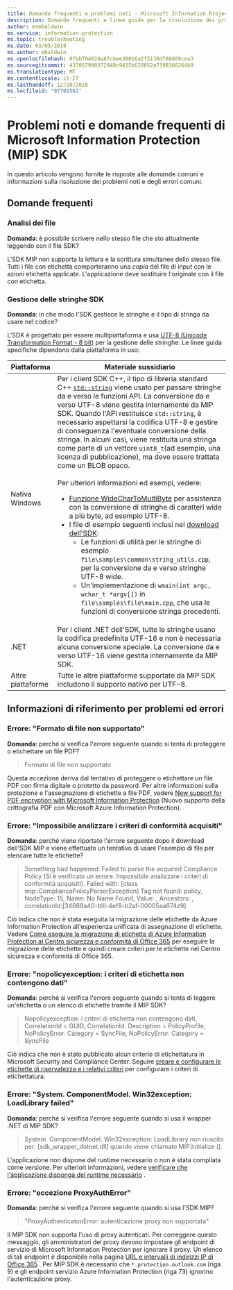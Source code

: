 ```yaml
---
title: Domande frequenti e problemi noti - Microsoft Information Projection SDK.
description: Domande frequenti e linee guida per la risoluzione dei problemi e degli errori di Microsoft Information Protection (MIP) SDK.
author: msmbaldwin
ms.service: information-protection
ms.topic: troubleshooting
ms.date: 03/05/2019
ms.author: mbaldwin
ms.openlocfilehash: 0fbb704024a87cbee30016a2f5130d788609cea3
ms.sourcegitcommit: 437057990372948c9435b620052a7398360264b9
ms.translationtype: MT
ms.contentlocale: it-IT
ms.lasthandoff: 12/20/2020
ms.locfileid: "97701561"
---
```

# <a name="microsoft-information-protection-mip-sdk-faqs-and-issues"></a>Problemi noti e domande frequenti di Microsoft Information Protection (MIP) SDK

In questo articolo vengono fornite le risposte alle domande comuni e informazioni sulla risoluzione dei problemi noti e degli errori comuni.

## <a name="frequently-asked-questions"></a>Domande frequenti 

### <a name="file-parsing"></a>Analisi dei file

**Domanda**: è possibile scrivere nello stesso file che sto attualmente leggendo con il file SDK?

L'SDK MIP non supporta la lettura e la scrittura simultanee dello stesso file. Tutti i file con etichetta comporteranno una *copia* del file di input con le azioni etichetta applicate. L'applicazione deve sostituire l'originale con il file con etichetta. 

### <a name="sdk-string-handling"></a>Gestione delle stringhe SDK

**Domanda**: in che modo l'SDK gestisce le stringhe e il tipo di stringa da usare nel codice?

L'SDK è progettato per essere multipiattaforma e usa [UTF-8 (Unicode Transformation Format - 8 bit)](https://wikipedia.org/wiki/UTF-8) per la gestione delle stringhe. Le linee guida specifiche dipendono dalla piattaforma in uso:

| Piattaforma | Materiale sussidiario |
|-|-|
| Nativa Windows | Per i client SDK C++, il tipo di libreria standard C++ [`std::string`](https://wikipedia.org/wiki/C%2B%2B_string_handling) viene usato per passare stringhe da e verso le funzioni API. La conversione da e verso UTF-8 viene gestita internamente da MIP SDK. Quando l'API restituisce `std::string`, è necessario aspettarsi la codifica UTF-8 e gestire di conseguenza l'eventuale conversione della stringa. In alcuni casi, viene restituita una stringa come parte di un vettore `uint8_t`(ad esempio, una licenza di pubblicazione), ma deve essere trattata come un BLOB opaco.<br><br>Per ulteriori informazioni ed esempi, vedere:<ul><li>[Funzione WideCharToMultiByte](/windows/desktop/api/stringapiset/nf-stringapiset-widechartomultibyte) per assistenza con la conversione di stringhe di caratteri wide a più byte, ad esempio UTF-8.<li>I file di esempio seguenti inclusi nel [download dell'SDK](setup-configure-mip.md#configure-your-client-workstation):<ul><li>Le funzioni di utilità per le stringhe di esempio `file\samples\common\string_utils.cpp`, per la conversione da e verso stringhe UTF-8 wide.<li>Un'implementazione di `wmain(int argc, wchar_t *argv[])` in `file\samples\file\main.cpp`, che usa le funzioni di conversione stringa precedenti.</li></ul></ul>|
| .NET | Per i client .NET dell'SDK, tutte le stringhe usano la codifica predefinita UTF-16 e non è necessaria alcuna conversione speciale. La conversione da e verso UTF-16 viene gestita internamente da MIP SDK. |
| Altre piattaforme | Tutte le altre piattaforme supportate da MIP SDK includono il supporto nativo per UTF-8. |

## <a name="issues-and-errors-reference"></a>Informazioni di riferimento per problemi ed errori

### <a name="error-file-format-not-supported"></a>Errore: "Formato di file non supportato"  

**Domanda**: perché si verifica l'errore seguente quando si tenta di proteggere o etichettare un file PDF?

> Formato di file non supportato

Questa eccezione deriva dal tentativo di proteggere o etichettare un file PDF con firma digitale o protetto da password. Per altre informazioni sulla protezione e l'assegnazione di etichette a file PDF, vedere [New support for PDF encryption with Microsoft Information Protection](https://techcommunity.microsoft.com/t5/Azure-Information-Protection/New-support-for-PDF-encryption-with-Microsoft-Information/ba-p/262757) (Nuovo supporto della crittografia PDF con Microsoft Azure Information Protection).

### <a name="error-failed-to-parse-the-acquired-compliance-policy"></a>Errore: "Impossibile analizzare i criteri di conformità acquisiti"  

**Domanda**: perché viene riportato l'errore seguente dopo il download dell'SDK MIP e viene effettuato un tentativo di usare l'esempio di file per elencare tutte le etichette?

> Something bad happened: Failed to parse the acquired Compliance Policy (Si è verificato un errore. Impossibile analizzare i criteri di conformità acquisiti). Failed with: [class mip::CompliancePolicyParserException] Tag not found: policy, NodeType: 15, Name: No Name Found, Value: , Ancestors: <SyncFile><Content>, correlationId:[34668a40-blll-4ef8-b2af-00005aa674z9]

Ciò indica che non è stata eseguita la migrazione delle etichette da Azure Information Protection all'esperienza unificata di assegnazione di etichette. Vedere [Come eseguire la migrazione di etichette di Azure Information Protection al Centro sicurezza e conformità di Office 365](/azure/information-protection/configure-policy-migrate-labels) per eseguire la migrazione delle etichette e quindi creare criteri per le etichette nel Centro sicurezza e conformità di Office 365. 

### <a name="error-nopolicyexception-label-policy-did-not-contain-data"></a>Errore: "nopolicyexception: i criteri di etichetta non contengono dati"

**Domanda**: perché si verifica l'errore seguente quando si tenta di leggere un'etichetta o un elenco di etichette tramite il MIP SDK?

> Nopolicyexception: i criteri di etichetta non contengono dati, CorrelationId = GUID, CorrelationId. Description = PolicyProfile, NoPolicyError. Category = SyncFile, NoPolicyError. Category = SyncFile

Ciò indica che non è stato pubblicato alcun criterio di etichettatura in Microsoft Security and Compliance Center. Seguire [creare e configurare le etichette di riservatezza e i relativi criteri](/microsoft-365/compliance/create-sensitivity-labels) per configurare i criteri di etichettatura.

### <a name="error-systemcomponentmodelwin32exception-loadlibrary-failed"></a>Errore: "System. ComponentModel. Win32exception: LoadLibrary failed"

**Domanda**: perché si verifica l'errore seguente quando si usa il wrapper .NET di MIP SDK?

> System. ComponentModel. Win32exception: LoadLibrary non riuscito per: [sdk_wrapper_dotnet.dll] quando viene chiamato MIP.Initialize ().

L'applicazione non dispone del runtime necessario o non è stata compilata come versione. Per ulteriori informazioni, vedere [verificare che l'applicazione disponga del runtime necessario](setup-configure-mip.md#ensure-your-app-has-the-required-runtime) . 

### <a name="error-proxyautherror-exception"></a>Errore: "eccezione ProxyAuthError"

**Domanda**: perché si verifica l'errore seguente quando si usa l'SDK MIP?

> "ProxyAuthenticatonError: autenticazione proxy non supportata"

Il MIP SDK non supporta l'uso di proxy autenticati. Per correggere questo messaggio, gli amministratori del proxy devono impostare gli endpoint di servizio di Microsoft Information Protection per ignorare il proxy. Un elenco di tali endpoint è disponibile nella pagina [URL e intervalli di indirizzi IP di Office 365](/office365/enterprise/urls-and-ip-address-ranges) . Per MIP SDK è necessario che `*.protection.outlook.com` (riga 9) e gli endpoint servizio Azure Information Protection (riga 73) ignorino l'autenticazione proxy.
